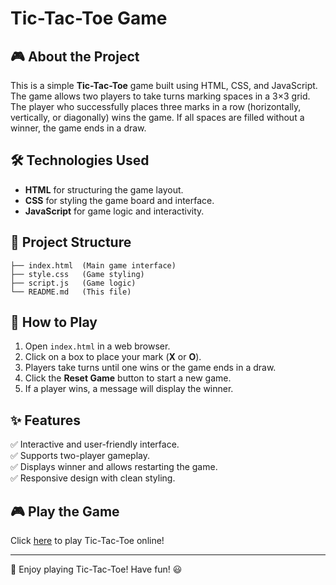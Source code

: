 # Tic-Tac-Toe Game

## 🎮 About the Project
This is a simple **Tic-Tac-Toe** game built using HTML, CSS, and JavaScript. The game allows two players to take turns marking spaces in a 3×3 grid. The player who successfully places three marks in a row (horizontally, vertically, or diagonally) wins the game. If all spaces are filled without a winner, the game ends in a draw.

## 🛠️ Technologies Used
- **HTML** for structuring the game layout.
- **CSS** for styling the game board and interface.
- **JavaScript** for game logic and interactivity.

## 📂 Project Structure
```
├── index.html  (Main game interface)
├── style.css   (Game styling)
├── script.js   (Game logic)
└── README.md   (This file)
```

## 🚀 How to Play
1. Open `index.html` in a web browser.
2. Click on a box to place your mark (**X** or **O**).
3. Players take turns until one wins or the game ends in a draw.
4. Click the **Reset Game** button to start a new game.
5. If a player wins, a message will display the winner.

## ✨ Features
✅ Interactive and user-friendly interface.  
✅ Supports two-player gameplay.  
✅ Displays winner and allows restarting the game.  
✅ Responsive design with clean styling.  

## 🎮 Play the Game
Click [here](https://ayushk3001.github.io/Tic-Tac-Toe/) to play Tic-Tac-Toe online!

---
🎯 Enjoy playing Tic-Tac-Toe! Have fun! 😃
